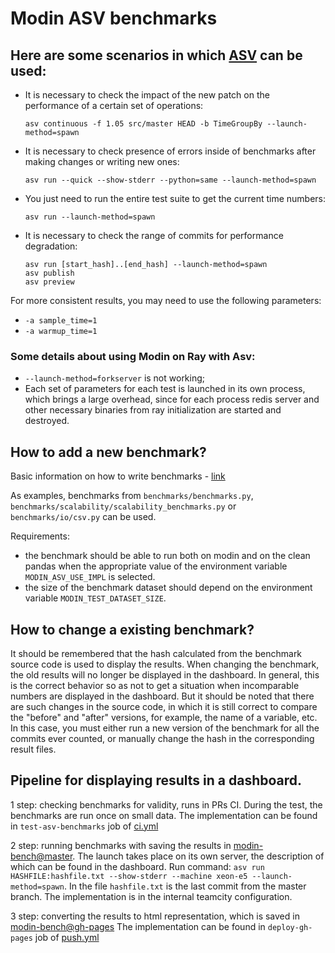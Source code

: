 # Modin ASV benchmarks

## Here are some scenarios in which [ASV](https://asv.readthedocs.io/en/stable/index.html) can be used:

* It is necessary to check the impact of the new patch on the performance of a certain set of operations:

  `asv continuous -f 1.05 src/master HEAD -b TimeGroupBy --launch-method=spawn`

* It is necessary to check presence of errors inside of benchmarks after making changes or writing new ones:

  `asv run --quick --show-stderr --python=same --launch-method=spawn`

* You just need to run the entire test suite to get the current time numbers:

  `asv run --launch-method=spawn`

* It is necessary to check the range of commits for performance degradation:

  ```
  asv run [start_hash]..[end_hash] --launch-method=spawn
  asv publish
  asv preview
  ```

For more consistent results, you may need to use the following parameters:

* `-a sample_time=1`
* `-a warmup_time=1`

### Some details about using Modin on Ray with Asv:

* `--launch-method=forkserver` is not working;
* Each set of parameters for each test is launched in its own process, which brings
  a large overhead, since for each process redis server and other necessary binaries
  from ray initialization are started and destroyed.

## How to add a new benchmark?

Basic information on how to write benchmarks - [link](https://asv.readthedocs.io/en/stable/writing_benchmarks.html)

As examples, benchmarks from `benchmarks/benchmarks.py`, `benchmarks/scalability/scalability_benchmarks.py` or `benchmarks/io/csv.py`
can be used.

Requirements:
* the benchmark should be able to run both on modin and on the clean pandas when the appropriate value
of the environment variable `MODIN_ASV_USE_IMPL` is selected.
* the size of the benchmark dataset should depend on the environment variable `MODIN_TEST_DATASET_SIZE`.

## How to change a existing benchmark?

It should be remembered that the hash calculated from the benchmark source code is used to display the results.
When changing the benchmark, the old results will no longer be displayed in the dashboard. In general, this is the correct
behavior so as not to get a situation when incomparable numbers are displayed in the dashboard.
But it should be noted that there are such changes in the source code, in which it is still correct to compare
the "before" and "after" versions, for example, the name of a variable, etc.
In this case, you must either run a new version of the benchmark for all the commits ever counted, or manually change
the hash in the corresponding result files.

## Pipeline for displaying results in a dashboard.

1 step: checking benchmarks for validity, runs in PRs CI.
  During the test, the benchmarks are run once on small data.
  The implementation can be found in `test-asv-benchmarks` job of [ci.yml](https://github.com/modin-project/modin/blob/master/.github/workflows/ci.yml)

2 step: running benchmarks with saving the results in [modin-bench@master](https://github.com/modin-project/modin-bench).
  The launch takes place on its own server, the description of which can be found in the dashboard.
  Run command: `asv run HASHFILE:hashfile.txt --show-stderr --machine xeon-e5 --launch-method=spawn`.
  In the file `hashfile.txt` is the last commit from the master branch.
  The implementation is in the internal teamcity configuration.

3 step: converting the results to html representation, which is saved in [modin-bench@gh-pages](https://github.com/modin-project/modin-bench)
  The implementation can be found in `deploy-gh-pages` job of [push.yml](https://github.com/modin-project/modin-bench/blob/master/.github/workflows/push.yml)

